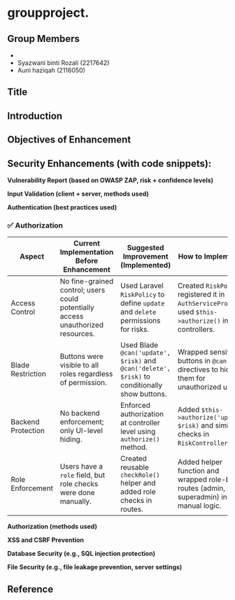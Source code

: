# groupproject.

## Group Members

*
* Syazwani binti Rozali (2217642)
* Auni haziqah (2116050)

## Title

## Introduction

## Objectives of Enhancement

## Security Enhancements (with code snippets):

**Vulnerability Report (based on OWASP ZAP, risk + confidence levels)**

**Input Validation (client + server, methods used)**

**Authentication (best practices used)**
### ✅ Authorization

| Aspect            | Current Implementation Before Enhancement                                                                 | Suggested Improvement (Implemented)                                                                 | How to Implemented                                                                                     |
|-------------------|------------------------------------------------------------------------------------------------------------|--------------------------------------------------------------------------------------------------------|----------------------------------------------------------------------------------------------------------|
| Access Control    | No fine-grained control; users could potentially access unauthorized resources.                           | Used Laravel `RiskPolicy` to define `update` and `delete` permissions for risks.                      | Created `RiskPolicy`, registered it in `AuthServiceProvider`, used `$this->authorize()` in controllers. |
| Blade Restriction | Buttons were visible to all roles regardless of permission.                                                | Used Blade `@can('update', $risk)` and `@can('delete', $risk)` to conditionally show buttons.         | Wrapped sensitive buttons in `@can` directives to hide them for unauthorized users.                     |
| Backend Protection| No backend enforcement; only UI-level hiding.                                                             | Enforced authorization at controller level using `authorize()` method.                                | Added `$this->authorize('update', $risk)` and similar checks in `RiskController`.                      |
| Role Enforcement  | Users have a `role` field, but role checks were done manually.                                            | Created reusable `checkRole()` helper and added role checks in routes.                                | Added helper function and wrapped role-based routes (admin, staff, superadmin) in manual logic.        |


**Authorization (methods used)**

**XSS and CSRF Prevention**

**Database Security (e.g., SQL injection protection)**

**File Security (e.g., file leakage prevention, server settings)**


## Reference

